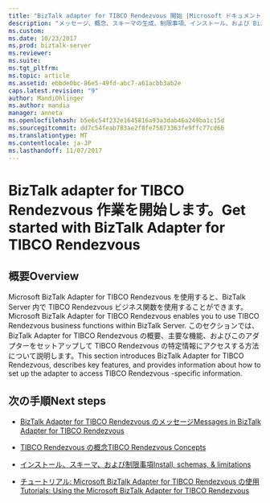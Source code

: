 ```yaml
---
title: "BizTalk adapter for TIBCO Rendezvous 開始 |Microsoft ドキュメント"
description: "メッセージ、概念、スキーマの生成、制限事項、インストール、および BizTalk Server で TIBCO Rendezvous アダプター用のチュートリアル"
ms.custom: 
ms.date: 10/23/2017
ms.prod: biztalk-server
ms.reviewer: 
ms.suite: 
ms.tgt_pltfrm: 
ms.topic: article
ms.assetid: ebbde0bc-86e5-49fd-abc7-a61acbb3ab2e
caps.latest.revision: "9"
author: MandiOhlinger
ms.author: mandia
manager: anneta
ms.openlocfilehash: b5e6c54f232e1645816a93a3dab46a249ba1c15d
ms.sourcegitcommit: dd7c54feab783ae2f8fe75873363fe9ffc77cd66
ms.translationtype: MT
ms.contentlocale: ja-JP
ms.lasthandoff: 11/07/2017
---
```

# <a name="get-started-with-biztalk-adapter-for-tibco-rendezvous"></a><span data-ttu-id="8aadf-103">BizTalk adapter for TIBCO Rendezvous 作業を開始します。</span><span class="sxs-lookup"><span data-stu-id="8aadf-103">Get started with BizTalk Adapter for TIBCO Rendezvous</span></span>

## <a name="overview"></a><span data-ttu-id="8aadf-104">概要</span><span class="sxs-lookup"><span data-stu-id="8aadf-104">Overview</span></span>
<span data-ttu-id="8aadf-105">Microsoft BizTalk Adapter for TIBCO Rendezvous を使用すると、BizTalk Server 内で TIBCO Rendezvous ビジネス関数を使用することができます。</span><span class="sxs-lookup"><span data-stu-id="8aadf-105">Microsoft BizTalk Adapter for TIBCO Rendezvous enables you to use TIBCO Rendezvous business functions within BizTalk Server.</span></span> <span data-ttu-id="8aadf-106">このセクションでは、BizTalk Adapter for TIBCO Rendezvous の概要、主要な機能、およびこのアダプターをセットアップして TIBCO Rendezvous の特定情報にアクセスする方法について説明します。</span><span class="sxs-lookup"><span data-stu-id="8aadf-106">This section introduces BizTalk Adapter for TIBCO Rendezvous, describes key features, and provides information about how to set up the adapter to access TIBCO Rendezvous -specific information.</span></span>  
  
## <a name="next-steps"></a><span data-ttu-id="8aadf-107">次の手順</span><span class="sxs-lookup"><span data-stu-id="8aadf-107">Next steps</span></span> 
  
-   [<span data-ttu-id="8aadf-108">BizTalk Adapter for TIBCO Rendezvous のメッセージ</span><span class="sxs-lookup"><span data-stu-id="8aadf-108">Messages in BizTalk Adapter for TIBCO Rendezvous</span></span>](../core/messages-in-biztalk-adapter-for-tibco-rendezvous.md)  
  
-   [<span data-ttu-id="8aadf-109">TIBCO Rendezvous の概念</span><span class="sxs-lookup"><span data-stu-id="8aadf-109">TIBCO Rendezvous Concepts</span></span>](../core/tibco-rendezvous-concepts.md)  
  
-   [<span data-ttu-id="8aadf-110">インストール、スキーマ、および制限事項</span><span class="sxs-lookup"><span data-stu-id="8aadf-110">Install, schemas, & limitations</span></span>](../core/installing-biztalk-adapter-for-tibco-rendezvous.md)
  
-   [<span data-ttu-id="8aadf-111">チュートリアル: Microsoft BizTalk Adapter for TIBCO Rendezvous の使用</span><span class="sxs-lookup"><span data-stu-id="8aadf-111">Tutorials: Using the Microsoft BizTalk Adapter for TIBCO Rendezvous</span></span>](../core/tutorials-using-the-microsoft-biztalk-adapter-for-tibco-rendezvous.md)